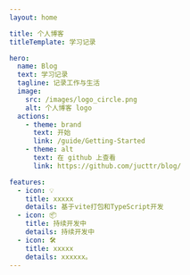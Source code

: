 ```yaml
---
layout: home

title: 个人博客
titleTemplate: 学习记录

hero:
  name: Blog
  text: 学习记录
  tagline: 记录工作与生活
  image:
    src: /images/logo_circle.png
    alt: 个人博客 logo
  actions:
    - theme: brand
      text: 开始
      link: /guide/Getting-Started
    - theme: alt
      text: 在 github 上查看
      link: https://github.com/jucttr/blog/

features:
  - icon: 💡
    title: xxxxx
    details: 基于vite打包和TypeScript开发
  - icon: 📦
    title: 持续开发中
    details: 持续开发中
  - icon: 🛠️
    title: xxxxx
    details: xxxxxx。
---
```

